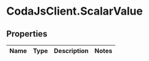 # CodaJsClient.ScalarValue

## Properties
Name | Type | Description | Notes
------------ | ------------- | ------------- | -------------
